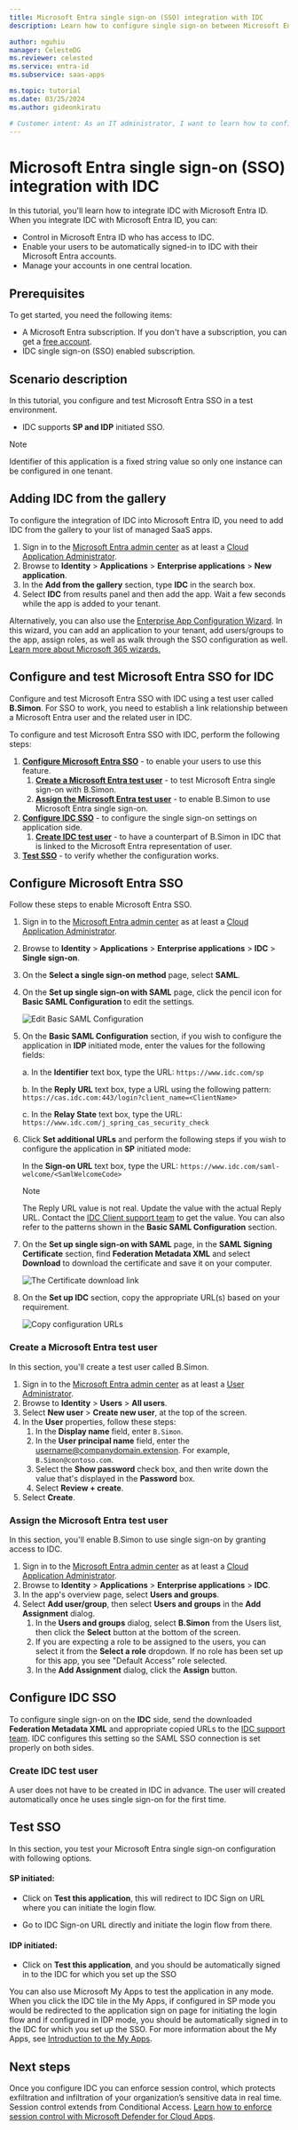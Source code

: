 ```yaml
---
title: Microsoft Entra single sign-on (SSO) integration with IDC
description: Learn how to configure single sign-on between Microsoft Entra ID and IDC.

author: nguhiu
manager: CelesteDG
ms.reviewer: celested
ms.service: entra-id
ms.subservice: saas-apps

ms.topic: tutorial
ms.date: 03/25/2024
ms.author: gideonkiratu

# Customer intent: As an IT administrator, I want to learn how to configure single sign-on between Microsoft Entra ID and IDC so that I can control who has access to IDC, enable automatic sign-in with Microsoft Entra accounts, and manage my accounts in one central location.
---
```


# Microsoft Entra single sign-on (SSO) integration with IDC

In this tutorial, you'll learn how to integrate IDC with Microsoft Entra ID. When you integrate IDC with Microsoft Entra ID, you can:

* Control in Microsoft Entra ID who has access to IDC.
* Enable your users to be automatically signed-in to IDC with their Microsoft Entra accounts.
* Manage your accounts in one central location.

## Prerequisites

To get started, you need the following items:

* A Microsoft Entra subscription. If you don't have a subscription, you can get a [free account](https://azure.microsoft.com/free/).
* IDC single sign-on (SSO) enabled subscription.

## Scenario description

In this tutorial, you configure and test Microsoft Entra SSO in a test environment.

* IDC supports **SP and IDP** initiated SSO.

> [!NOTE]
> Identifier of this application is a fixed string value so only one instance can be configured in one tenant.

## Adding IDC from the gallery

To configure the integration of IDC into Microsoft Entra ID, you need to add IDC from the gallery to your list of managed SaaS apps.

1. Sign in to the [Microsoft Entra admin center](https://entra.microsoft.com) as at least a [Cloud Application Administrator](~/identity/role-based-access-control/permissions-reference.md#cloud-application-administrator).
1. Browse to **Identity** > **Applications** > **Enterprise applications** > **New application**.
1. In the **Add from the gallery** section, type **IDC** in the search box.
1. Select **IDC** from results panel and then add the app. Wait a few seconds while the app is added to your tenant.

 Alternatively, you can also use the [Enterprise App Configuration Wizard](https://portal.office.com/AdminPortal/home?Q=Docs#/azureadappintegration). In this wizard, you can add an application to your tenant, add users/groups to the app, assign roles, as well as walk through the SSO configuration as well. [Learn more about Microsoft 365 wizards.](/microsoft-365/admin/misc/azure-ad-setup-guides)

<a name='configure-and-test-azure-ad-sso-for-idc'></a>

## Configure and test Microsoft Entra SSO for IDC

Configure and test Microsoft Entra SSO with IDC using a test user called **B.Simon**. For SSO to work, you need to establish a link relationship between a Microsoft Entra user and the related user in IDC.

To configure and test Microsoft Entra SSO with IDC, perform the following steps:

1. **[Configure Microsoft Entra SSO](#configure-azure-ad-sso)** - to enable your users to use this feature.
    1. **[Create a Microsoft Entra test user](#create-an-azure-ad-test-user)** - to test Microsoft Entra single sign-on with B.Simon.
    1. **[Assign the Microsoft Entra test user](#assign-the-azure-ad-test-user)** - to enable B.Simon to use Microsoft Entra single sign-on.
1. **[Configure IDC SSO](#configure-idc-sso)** - to configure the single sign-on settings on application side.
    1. **[Create IDC test user](#create-idc-test-user)** - to have a counterpart of B.Simon in IDC that is linked to the Microsoft Entra representation of user.
1. **[Test SSO](#test-sso)** - to verify whether the configuration works.

<a name='configure-azure-ad-sso'></a>

## Configure Microsoft Entra SSO

Follow these steps to enable Microsoft Entra SSO.

1. Sign in to the [Microsoft Entra admin center](https://entra.microsoft.com) as at least a [Cloud Application Administrator](~/identity/role-based-access-control/permissions-reference.md#cloud-application-administrator).
1. Browse to **Identity** > **Applications** > **Enterprise applications** > **IDC** > **Single sign-on**.
1. On the **Select a single sign-on method** page, select **SAML**.
1. On the **Set up single sign-on with SAML** page, click the pencil icon for **Basic SAML Configuration** to edit the settings.

   ![Edit Basic SAML Configuration](common/edit-urls.png)

1. On the **Basic SAML Configuration** section, if you wish to configure the application in **IDP** initiated mode, enter the values for the following fields:

    a. In the **Identifier** text box, type the URL:
    `https://www.idc.com/sp`

    b. In the **Reply URL** text box, type a URL using the following pattern:
    `https://cas.idc.com:443/login?client_name=<ClientName>`

    c. In the **Relay State** text box, type the URL:
    `https://www.idc.com/j_spring_cas_security_check`

1. Click **Set additional URLs** and perform the following steps if you wish to configure the application in **SP** initiated mode:

    In the **Sign-on URL** text box, type the URL:
    `https://www.idc.com/saml-welcome/<SamlWelcomeCode>`

    > [!NOTE]
    > The Reply URL value is not real. Update the value with the actual Reply URL. Contact the [IDC Client support team](mailto:idc_support@idc.com) to get the value. You can also refer to the patterns shown in the **Basic SAML Configuration** section.

1. On the **Set up single sign-on with SAML** page, in the **SAML Signing Certificate** section,  find **Federation Metadata XML** and select **Download** to download the certificate and save it on your computer.

	![The Certificate download link](common/metadataxml.png)

1. On the **Set up IDC** section, copy the appropriate URL(s) based on your requirement.

	![Copy configuration URLs](common/copy-configuration-urls.png)

<a name='create-an-azure-ad-test-user'></a>

### Create a Microsoft Entra test user

In this section, you'll create a test user called B.Simon.

1. Sign in to the [Microsoft Entra admin center](https://entra.microsoft.com) as at least a [User Administrator](~/identity/role-based-access-control/permissions-reference.md#user-administrator).
1. Browse to **Identity** > **Users** > **All users**.
1. Select **New user** > **Create new user**, at the top of the screen.
1. In the **User** properties, follow these steps:
   1. In the **Display name** field, enter `B.Simon`.  
   1. In the **User principal name** field, enter the username@companydomain.extension. For example, `B.Simon@contoso.com`.
   1. Select the **Show password** check box, and then write down the value that's displayed in the **Password** box.
   1. Select **Review + create**.
1. Select **Create**.

<a name='assign-the-azure-ad-test-user'></a>

### Assign the Microsoft Entra test user

In this section, you'll enable B.Simon to use single sign-on by granting access to IDC.

1. Sign in to the [Microsoft Entra admin center](https://entra.microsoft.com) as at least a [Cloud Application Administrator](~/identity/role-based-access-control/permissions-reference.md#cloud-application-administrator).
1. Browse to **Identity** > **Applications** > **Enterprise applications** > **IDC**.
1. In the app's overview page, select **Users and groups**.
1. Select **Add user/group**, then select **Users and groups** in the **Add Assignment** dialog.
   1. In the **Users and groups** dialog, select **B.Simon** from the Users list, then click the **Select** button at the bottom of the screen.
   1. If you are expecting a role to be assigned to the users, you can select it from the **Select a role** dropdown. If no role has been set up for this app, you see "Default Access" role selected.
   1. In the **Add Assignment** dialog, click the **Assign** button.

## Configure IDC SSO

To configure single sign-on on the **IDC** side, send the downloaded **Federation Metadata XML** and appropriate copied URLs to the [IDC support team](mailto:idc_support@idc.com). IDC configures this setting so the SAML SSO connection is set properly on both sides.

### Create IDC test user

A user does not have to be created in IDC in advance. The user will created automatically once he uses single sign-on for the first time.

## Test SSO 

In this section, you test your Microsoft Entra single sign-on configuration with following options. 

#### SP initiated:

* Click on **Test this application**, this will redirect to IDC Sign on URL where you can initiate the login flow.  

* Go to IDC Sign-on URL directly and initiate the login flow from there.

#### IDP initiated:

* Click on **Test this application**, and you should be automatically signed in to the IDC for which you set up the SSO 

You can also use Microsoft My Apps to test the application in any mode. When you click the IDC tile in the My Apps, if configured in SP mode you would be redirected to the application sign on page for initiating the login flow and if configured in IDP mode, you should be automatically signed in to the IDC for which you set up the SSO. For more information about the My Apps, see [Introduction to the My Apps](https://support.microsoft.com/account-billing/sign-in-and-start-apps-from-the-my-apps-portal-2f3b1bae-0e5a-4a86-a33e-876fbd2a4510).


## Next steps

 Once you configure IDC you can enforce session control, which protects exfiltration and infiltration of your organization’s sensitive data in real time. Session control extends from Conditional Access. [Learn how to enforce session control with Microsoft Defender for Cloud Apps](/cloud-app-security/proxy-deployment-any-app).
